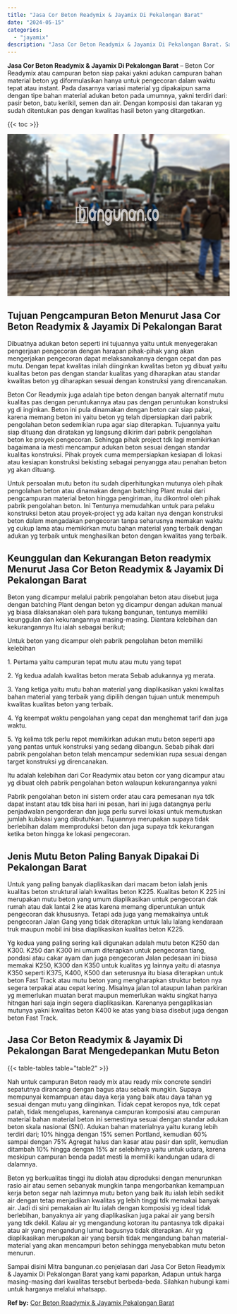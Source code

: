 ```yaml
---
title: "Jasa Cor Beton Readymix & Jayamix Di Pekalongan Barat"
date: "2024-05-15"
categories: 
  - "jayamix"
description: "Jasa Cor Beton Readymix & Jayamix Di Pekalongan Barat. Sampai disini Mitra bangunan.co penjelasan dari Jasa Cor Beton Readymix & Jayamix Di Pekalongan Barat..."
---
```


**Jasa Cor Beton Readymix & Jayamix Di Pekalongan Barat** – Beton Cor Readymix atau campuran beton siap pakai yakni adukan campuran bahan material beton yg diformulasikan hanya untuk pengecoran dalam waktu tepat atau instant. Pada dasarnya variasi material yg dipakaipun sama dengan tipe bahan material adukan beton pada umumnya, yakni terdiri dari: pasir beton, batu kerikil, semen dan air. Dengan komposisi dan takaran yg sudah ditentukan pas dengan kwalitas hasil beton yang ditargetkan.

{{< toc >}}

![Jasa Cor Beton Readymix & Jayamix Di Pekalongan Barat](/images/jasa-cor-readymix-47.png)

## Tujuan Pengcampuran Beton Menurut Jasa Cor Beton Readymix & Jayamix Di Pekalongan Barat

Dibuatnya adukan beton seperti ini tujuannya yaitu untuk menyegerakan pengerjaan pengecoran dengan harapan pihak-pihak yang akan mengerjakan pengecoran dapat melaksanakannya dengan cepat dan pas mutu. Dengan tepat kwalitas inilah diinginkan kwalitas beton yg dibuat yaitu kualitas beton pas dengan standar kualitas yang diharapkan atau standar kwalitas beton yg diharapkan sesuai dengan konstruksi yang direncanakan.

Beton Cor Readymix juga adalah tipe beton dengan banyak alternatif mutu kualitas pas dengan peruntukannya atau pas dengan peruntukan konstruksi yg di inginkan. Beton ini pula dinamakan dengan beton cair siap pakai, karena memang beton ini yaitu beton yg telah dipersiapkan dari pabrik pengolahan beton sedemikian rupa agar siap diterapkan. Tujuannya yaitu siap dituang dan diratakan yg langsung dikirim dari pabrik pengolahan beton ke proyek pengecoran. Sehingga pihak project tdk lagi memikirkan bagaimana ia mesti mencampur adukan beton sesuai dengan standar kualitas konstruksi. Pihak proyek cuma mempersiapkan kesiapan di lokasi atau kesiapan konstruksi bekisting sebagai penyangga atau penahan beton yg akan dituang.

Untuk persoalan mutu beton itu sudah diperhitungkan mutunya oleh pihak pengolahan beton atau dinamakan dengan batching Plant mulai dari pengcampuran material beton hingga pengiriman, itu dikontrol oleh pihak pabrik pengolahan beton. Ini Tentunya memudahkan untuk para pelaku konstruksi beton atau proyek-project yg ada kaitan nya dengan konstruksi beton dalam mengadakan pengecoran tanpa seharusnya memakan waktu yg cukup lama atau memikirkan mutu bahan material yang terbaik dengan adukan yg terbaik untuk menghasilkan beton dengan kwalitas yang terbaik.

## Keunggulan dan Kekurangan Beton readymix Menurut Jasa Cor Beton Readymix & Jayamix Di Pekalongan Barat

Beton yang dicampur melalui pabrik pengolahan beton atau disebut juga dengan batching Plant dengan beton yg dicampur dengan adukan manual yg biasa dilaksanakan oleh para tukang bangunan, tentunya memiliki keunggulan dan kekurangannya masing-masing. Diantara kelebihan dan kekurangannya Itu ialah sebagai berikut;

Untuk beton yang dicampur oleh pabrik pengolahan beton memiliki kelebihan

1\. Pertama yaitu campuran tepat mutu atau mutu yang tepat

2\. Yg kedua adalah kwalitas beton merata Sebab adukannya yg merata.

3\. Yang ketiga yaitu mutu bahan material yang diaplikasikan yakni kwalitas bahan material yang terbaik yang dipilih dengan tujuan untuk menempuh kwalitas kualitas beton yang terbaik.

4\. Yg keempat waktu pengolahan yang cepat dan menghemat tarif dan juga waktu.

5\. Yg kelima tdk perlu repot memikirkan adukan mutu beton seperti apa yang pantas untuk konstruksi yang sedang dibangun. Sebab pihak dari pabrik pengolahan beton telah mencampur sedemikian rupa sesuai dengan target konstruksi yg direncanakan.

Itu adalah kelebihan dari Cor Readymix atau beton cor yang dicampur atau yg dibuat oleh pabrik pengolahan beton walaupun kekurangannya yakni

Pabrik pengolahan beton ini sistem order atau cara pemesanan nya tdk dapat instant atau tdk bisa hari ini pesan, hari ini juga datangnya perlu penjadwalan pengorderan dan juga perlu survei lokasi untuk memutuskan jumlah kubikasi yang dibutuhkan. Tujuannya merupakan supaya tidak berlebihan dalam memproduksi beton dan juga supaya tdk kekurangan ketika beton hingga ke lokasi pengecoran.

## Jenis Mutu Beton Paling Banyak Dipakai Di Pekalongan Barat

Untuk yang paling banyak diaplikasikan dari macam beton ialah jenis kualitas beton struktural ialah kwalitas beton K225. Kualitas beton K 225 ini merupakan mutu beton yang umum diaplikasikan untuk pengecoran dak rumah atau dak lantai 2 ke atas karena memang diperuntukan untuk pengecoran dak khususnya. Tetapi ada juga yang memakainya untuk pengecoran Jalan Gang yang tidak diterapkan untuk lalu lalang kendaraan truk maupun mobil ini bisa diaplikasikan kualitas beton K225.

Yg kedua yang paling sering kali digunakan adalah mutu beton K250 dan K300. K250 dan K300 ini umum diterapkan untuk pengecoran tiang, pondasi atau cakar ayam dan juga pengecoran Jalan pedesaan ini biasa memakai K250, K300 dan K350 untuk kualitas yg lainnya yaitu di atasnya K350 seperti K375, K400, K500 dan seterusnya itu biasa diterapkan untuk beton Fast Track atau mutu beton yang mengharapkan struktur beton nya segera terpakai atau cepat kering. Misalnya jalan tol ataupun lahan parkiran yg memerlukan muatan berat maupun memerlukan waktu singkat hanya hitngan hari saja ingin segera diaplikasikan. Karenanya pengaplikasian mutunya yakni kwalitas beton K400 ke atas yang biasa disebut juga dengan beton Fast Track.

## Jasa Cor Beton Readymix & Jayamix Di Pekalongan Barat Mengedepankan Mutu Beton

{{< table-tables table="table2" >}}

Nah untuk campuran Beton ready mix atau ready mix concrete sendiri sepatutnya dirancang dengan bagus atau sebaik mungkin. Supaya mempunyai kemampuan atau daya kerja yang baik atau daya tahan yg sesuai dengan mutu yang diinginkan. Tidak cepat keropos nya, tdk cepat patah, tidak mengelupas, karenanya campuran komposisi atau campuran material bahan material beton ini semestinya sesuai dengan standar adukan beton skala nasional (SNI). Adukan bahan materialnya yaitu kurang lebih terdiri dari; 10% hingga dengan 15% semen Portland, kemudian 60% sampai dengan 75% Agregat halus dan kasar atau pasir dan split, kemudian ditambah 10% hingga dengan 15% air selebihnya yaitu untuk udara, karena meskipun campuran benda padat mesti Ia memiliki kandungan udara di dalamnya.

Beton yg berkualitas tinggi itu diolah atau diproduksi dengan menurunkan rasio air atau semen sebanyak mungkin tanpa mengorbankan kemampuan kerja beton segar nah lazimnya mutu beton yang baik itu ialah lebih sedikit air dengan tetap menjadikan kwalitas yg lebih tinggi tdk memakai banyak air. Jadi di sini pemakaian air Itu ialah dengan komposisi yg ideal tidak berlebihan, banyaknya air yang diaplikasikan juga pakai air yang bersih yang tdk dekil. Kalau air yg mengandung kotoran itu pantasnya tdk dipakai atau air yang mengandung lumut bagusnya tidak diterapkan. Air yg diaplikasikan merupakan air yang bersih tidak mengandung bahan material-material yang akan mencampuri beton sehingga menyebabkan mutu beton menurun.

Sampai disini Mitra bangunan.co penjelasan dari Jasa Cor Beton Readymix & Jayamix Di Pekalongan Barat yang kami paparkan, Adapun untuk harga masing-masing dari kwalitas tersebut berbeda-beda. Silahkan hubungi kami untuk harganya melalui whatsapp.

**Ref by:** [Cor Beton Readymix & Jayamix Pekalongan Barat](https://id.wikipedia.org/wiki/Cor)
